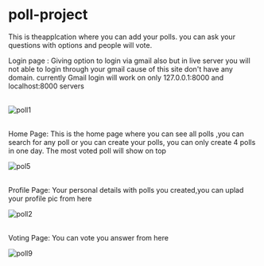 # poll-project
This is theapplcation where you can add your polls. you can ask your questions with options and people will vote.

Login page : Giving option to login via gmail also but in live server you will not able to login through your gmail cause of this site don't have any domain.
currently Gmail login  will work on only 127.0.0.1:8000 and localhost:8000 servers<br><br>

![poll1](https://user-images.githubusercontent.com/90356288/211574308-ce7fed95-ab3b-4b01-805f-71066585c288.png)
<br><br>

Home Page:
This is the home page where you can see all polls ,you can search for any poll or you can create your polls, you can only create 4 polls in one day.
The most voted poll will show on top

![pol5](https://user-images.githubusercontent.com/90356288/211576730-4cfd5aec-b384-4e9b-aeef-4849f3b04022.png)
<br><br>

Profile Page:
Your personal details with polls you created,you can uplad your profile pic from here

![poll2](https://user-images.githubusercontent.com/90356288/211575940-3bd3cc2b-ae0f-45fd-8212-cf40111a88e1.png)
<br><br>

Voting Page:
You can vote you answer from here


![poll9](https://user-images.githubusercontent.com/90356288/211581038-a33dd4f4-e420-44ba-8a55-8cc6f9911edb.png)
